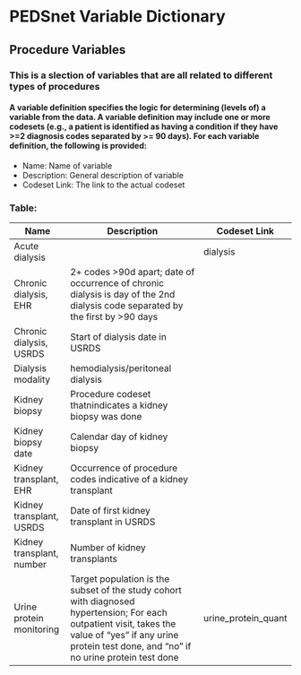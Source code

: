 # PEDSnet Variable Dictionary

## Procedure Variables

### This is a slection of variables that are all related to different types of procedures

#### A variable definition specifies the logic for determining (levels of) a variable from the data. A variable definition may include one or more codesets (e.g., a patient is identified as having a condition if they have >=2 diagnosis codes separated by >= 90 days). For each variable definition, the following is provided:
* Name: Name of variable
* Description: General description of variable
* Codeset Link: The link to the actual codeset

### Table:

| Name | Description | Codeset Link |
|------|-------------|--------------|
| Acute dialysis | | dialysis |
| Chronic dialysis, EHR | 2+ codes >90d apart; date of occurrence of chronic dialysis is day of the 2nd dialysis code separated by the first by >90 days | | | | | [dialysis](https://github.com/PRESERVE-Coordinating-Center/preserve_codesets/blob/main/procedure/kidney_dialysis_px.csv) |
| Chronic dialysis, USRDS  | Start of dialysis date in USRDS | |
| Dialysis modality | hemodialysis/peritoneal dialysis  | | 
| Kidney biopsy | Procedure codeset thatnindicates a kidney biopsy was done | | | | | kidney_biopsy |
| Kidney biopsy date | Calendar day of kidney biopsy | | 
| Kidney transplant, EHR | Occurrence of procedure codes indicative of a kidney transplant | | | | | [kidney_transplant](https://github.com/PRESERVE-Coordinating-Center/preserve_codesets/blob/main/procedure/kidney_transplant_px.csv) |
| Kidney transplant, USRDS | Date of first kidney transplant in USRDS | |
| Kidney transplant, number | Number of kidney transplants | |
| Urine protein monitoring | Target population is the subset of the study cohort with diagnosed hypertension; For each outpatient visit, takes the value of “yes” if any urine protein test done, and “no” if no urine protein test done | urine_protein_quant |
